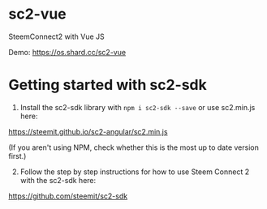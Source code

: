 # sc2-vue
SteemConnect2 with Vue JS

Demo: https://os.shard.cc/sc2-vue


# Getting started with sc2-sdk

1. Install the sc2-sdk library with `npm i sc2-sdk --save` or use sc2.min.js here:

https://steemit.github.io/sc2-angular/sc2.min.js

(If you aren't using NPM, check whether this is the most up to date version first.)

2. Follow the step by step instructions for how to use Steem Connect 2 with the sc2-sdk here:

https://github.com/steemit/sc2-sdk
